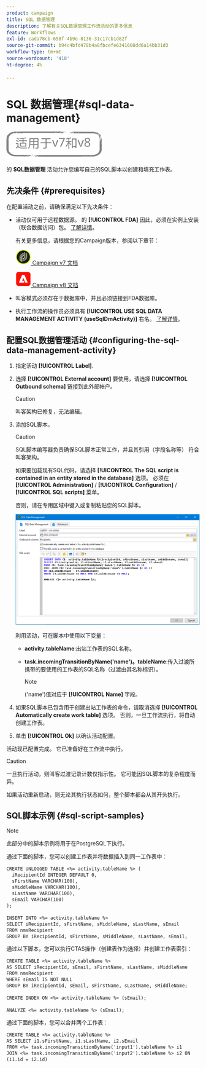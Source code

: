 ```yaml
---
product: campaign
title: SQL 数据管理
description: 了解有关SQL数据管理工作流活动的更多信息
feature: Workflows
exl-id: cada78cb-658f-4b9e-8136-31c17cb1d82f
source-git-commit: b94c4bfd478b4a8fbcefe6341608dd6a14bb31d3
workflow-type: tm+mt
source-wordcount: '418'
ht-degree: 4%

---
```


# SQL 数据管理{#sql-data-management}

![](../../assets/common.svg)

的 **SQL数据管理** 活动允许您编写自己的SQL脚本以创建和填充工作表。

## 先决条件 {#prerequisites}

在配置活动之前，请确保满足以下先决条件：

* 活动仅可用于远程数据源。 的 **[!UICONTROL FDA]** 因此，必须在实例上安装（联合数据访问）包。 [了解详情](../../installation/using/about-fda.md)。

   有关更多信息，请根据您的Campaign版本，参阅以下章节：

   ![](assets/do-not-localize/v7.jpeg)[  Campaign v7 文档](../../installation/using/about-fda.md)

   ![](assets/do-not-localize/v8.png)[  Campaign v8 文档](https://experienceleague.adobe.com/docs/campaign/campaign-v8/connect/fda.html)

* 叫客模式必须存在于数据库中，并且必须链接到FDA数据库。
* 执行工作流的操作员必须具有 **[!UICONTROL USE SQL DATA MANAGEMENT ACTIVITY (useSqlDmActivity)]** 右名。 [了解详情](../../platform/using/access-management-named-rights.md)。

## 配置SQL数据管理活动 {#configuring-the-sql-data-management-activity}

1. 指定活动 **[!UICONTROL Label]**.
1. 选择 **[!UICONTROL External account]** 要使用，请选择 **[!UICONTROL Outbound schema]** 链接到此外部帐户。

   >[!CAUTION]
   >
   >叫客架构已修复，无法编辑。

1. 添加SQL脚本。

   >[!CAUTION]
   >
   >SQL脚本编写器负责确保SQL脚本正常工作，并且其引用（字段名称等） 符合叫客架构。

   如果要加载现有SQL代码，请选择 **[!UICONTROL The SQL script is contained in an entity stored in the database]** 选项。 必须在 **[!UICONTROL Administration]** / **[!UICONTROL Configuration]** / **[!UICONTROL SQL scripts]** 菜单。

   否则，请在专用区域中键入或复制粘贴您的SQL脚本。

   ![](assets/sql_datamanagement.png)

   利用活动，可在脚本中使用以下变量：

   * **activity.tableName**:出站工作表的SQL名称。
   * **task.incomingTransitionByName(&#39;name&#39;)。tableName**:传入过渡所携带的要使用的工作表的SQL名称（过渡由其名称标识）。

      >[!NOTE]
      >
      >(&#39;name&#39;)值对应于 **[!UICONTROL Name]** 字段。

1. 如果SQL脚本已包含用于创建出站工作表的命令，请取消选择 **[!UICONTROL Automatically create work table]** 选项。 否则，一旦工作流执行，将自动创建工作表。
1. 单击 **[!UICONTROL Ok]** 以确认活动配置。

活动现已配置完成。 它已准备好在工作流中执行。

>[!CAUTION]
>
>一旦执行活动，则叫客过渡记录计数仅指示性。 它可能因SQL脚本的复杂程度而异。
>  
>如果活动重新启动，则无论其执行状态如何，整个脚本都会从其开头执行。

## SQL脚本示例 {#sql-script-samples}

>[!NOTE]
>
>此部分中的脚本示例将用于在PostgreSQL下执行。

通过下面的脚本，您可以创建工作表并将数据插入到同一工作表中：

```
CREATE UNLOGGED TABLE <%= activity.tableName %> (
  iRecipientId INTEGER DEFAULT 0,
  sFirstName VARCHAR(100),
  sMiddleName VARCHAR(100),
  sLastName VARCHAR(100),
  sEmail VARCHAR(100)
);

INSERT INTO <%= activity.tableName %>
SELECT iRecipientId, sFirstName, sMiddleName, sLastName, sEmail
FROM nmsRecipient
GROUP BY iRecipientId, sFirstName, sMiddleName, sLastName, sEmail;
```

通过以下脚本，您可以执行CTAS操作（创建表作为选择）并创建工作表索引：

```
CREATE TABLE <%= activity.tableName %>
AS SELECT iRecipientId, sEmail, sFirstName, sLastName, sMiddleName
FROM nmsRecipient
WHERE sEmail IS NOT NULL
GROUP BY iRecipientId, sEmail, sFirstName, sLastName, sMiddleName;

CREATE INDEX ON <%= activity.tableName %> (sEmail);

ANALYZE <%= activity.tableName %> (sEmail);
```

通过下面的脚本，您可以合并两个工作表：

```
CREATE TABLE <%= activity.tableName %>
AS SELECT i1.sFirstName, i1.sLastName, i2.sEmail
FROM <%= task.incomingTransitionByName('input1').tableName %> i1
JOIN <%= task.incomingTransitionByName('input2').tableName %> i2 ON (i1.id = i2.id)
```
